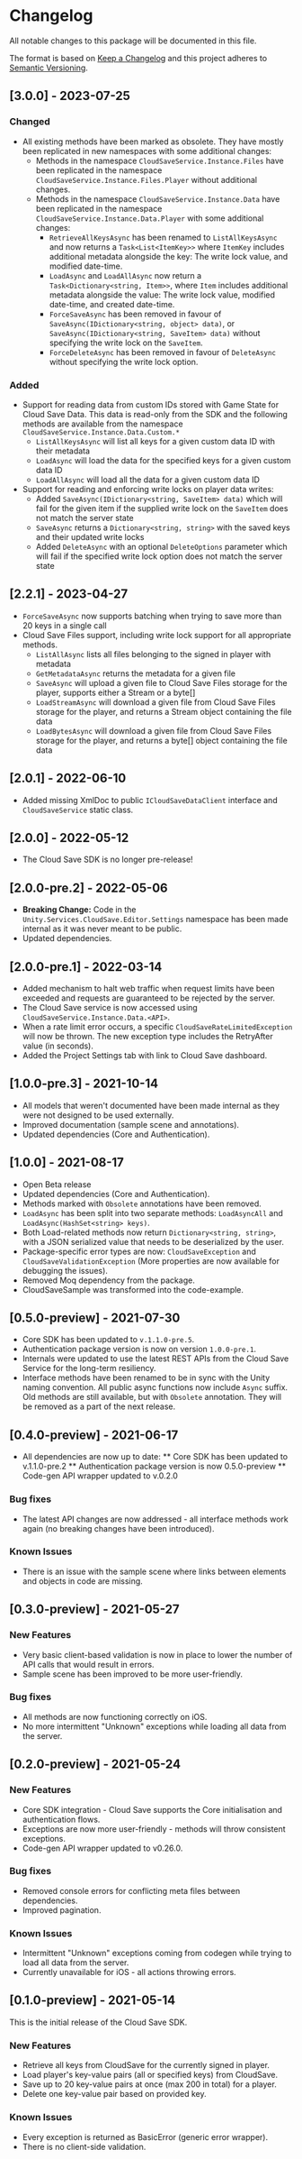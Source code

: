 # Changelog
All notable changes to this package will be documented in this file.

The format is based on [Keep a Changelog](http://keepachangelog.com/en/1.0.0/)
and this project adheres to [Semantic Versioning](http://semver.org/spec/v2.0.0.html).

## [3.0.0] - 2023-07-25
### Changed
* All existing methods have been marked as obsolete. They have mostly been replicated in new namespaces with some additional changes:
  * Methods in the namespace `CloudSaveService.Instance.Files` have been replicated in the namespace `CloudSaveService.Instance.Files.Player` without additional changes.
  * Methods in the namespace `CloudSaveService.Instance.Data` have been replicated in the namespace `CloudSaveService.Instance.Data.Player` with some additional changes:
    * `RetrieveAllKeysAsync` has been renamed to `ListAllKeysAsync` and now returns a `Task<List<ItemKey>>` where `ItemKey` includes additional metadata alongside the key: The write lock value, and modified date-time.
    * `LoadAsync` and `LoadAllAsync` now return a `Task<Dictionary<string, Item>>`, where `Item` includes additional metadata alongside the value: The write lock value, modified date-time, and created date-time.
    * `ForceSaveAsync` has been removed in favour of `SaveAsync(IDictionary<string, object> data)`, or `SaveAsync(IDictionary<string, SaveItem> data)` without specifying the write lock on the `SaveItem`.
    * `ForceDeleteAsync` has been removed in favour of `DeleteAsync` without specifying the write lock option.

### Added
* Support for reading data from custom IDs stored with Game State for Cloud Save Data. This data is read-only from the SDK and the following methods are available from the namespace `CloudSaveService.Instance.Data.Custom.*`
  * `ListAllKeysAsync` will list all keys for a given custom data ID with their metadata
  * `LoadAsync` will load the data for the specified keys for a given custom data ID
  * `LoadAllAsync` will load all the data for a given custom data ID
* Support for reading and enforcing write locks on player data writes:
  * Added `SaveAsync(IDictionary<string, SaveItem> data)` which will fail for the given item if the supplied write lock on the `SaveItem` does not match the server state
  * `SaveAsync` returns a `Dictionary<string, string>` with the saved keys and their updated write locks
  * Added `DeleteAsync` with an optional `DeleteOptions` parameter which will fail if the specified write lock option does not match the server state

## [2.2.1] - 2023-04-27
* `ForceSaveAsync` now supports batching when trying to save more than 20 keys in a single call
* Cloud Save Files support, including write lock support for all appropriate methods.
  * `ListAllAsync` lists all files belonging to the signed in player with metadata
  * `GetMetadataAsync` returns the metadata for a given file
  * `SaveAsync` will upload a given file to Cloud Save Files storage for the player, supports either a Stream or a byte[]
  * `LoadStreamAsync` will download a given file from Cloud Save Files storage for the player, and returns a Stream object containing the file data
  * `LoadBytesAsync` will download a given file from Cloud Save Files storage for the player, and returns a byte[] object containing the file data

## [2.0.1] - 2022-06-10
* Added missing XmlDoc to public `ICloudSaveDataClient` interface and `CloudSaveService` static class.

## [2.0.0] - 2022-05-12
* The Cloud Save SDK is no longer pre-release!

## [2.0.0-pre.2] - 2022-05-06

* **Breaking Change:** Code in the `Unity.Services.CloudSave.Editor.Settings` namespace has been made internal as it was never meant to be public.
* Updated dependencies.

## [2.0.0-pre.1] - 2022-03-14

* Added mechanism to halt web traffic when request limits have been exceeded and requests are guaranteed to be rejected by the server.
* The Cloud Save service is now accessed using `CloudSaveService.Instance.Data.<API>`.
* When a rate limit error occurs, a specific `CloudSaveRateLimitedException` will now be thrown. The new exception type includes the RetryAfter value (in seconds).
* Added the Project Settings tab with link to Cloud Save dashboard.

## [1.0.0-pre.3] - 2021-10-14

* All models that weren't documented have been made internal as they were not designed to be used externally.
* Improved documentation (sample scene and annotations).
* Updated dependencies (Core and Authentication).

## [1.0.0] - 2021-08-17

* Open Beta release
* Updated dependencies (Core and Authentication).
* Methods marked with `Obsolete` annotations have been removed.
* `LoadAsync` has been split into two separate methods: `LoadAsyncAll` and `LoadAsync(HashSet<string> keys)`. 
* Both Load-related methods now return `Dictionary<string, string>`, with a JSON serialized value that needs to be deserialized by the user.
* Package-specific error types are now: `CloudSaveException` and `CloudSaveValidationException` (More properties are now available for debugging the issues).
* Removed Moq dependency from the package.
* CloudSaveSample was transformed into the code-example.

## [0.5.0-preview] - 2021-07-30

 * Core SDK has been updated to `v.1.1.0-pre.5`.
 * Authentication package version is now on version `1.0.0-pre.1`.
 * Internals were updated to use the latest REST APIs from the Cloud Save Service for the long-term resiliency.
 * Interface methods have been renamed to be in sync with the Unity naming convention. All public async functions now include `Async` suffix. Old methods are still available, but with `Obsolete` annotation. They will be removed as a part of the next release.

## [0.4.0-preview] - 2021-06-17

* All dependencies are now up to date:
** Core SDK has been updated to v.1.1.0-pre.2
** Authentication package version is now 0.5.0-preview
** Code-gen API wrapper updated to v.0.2.0

### Bug fixes
* The latest API changes are now addressed - all interface methods work again (no breaking changes have been introduced).

### Known Issues
* There is an issue with the sample scene where links between elements and objects in code are missing.

## [0.3.0-preview] - 2021-05-27

### New Features

* Very basic client-based validation is now in place to lower the number of API calls that would result in errors.
* Sample scene has been improved to be more user-friendly.

### Bug fixes
* All methods are now functioning correctly on iOS.
* No more intermittent "Unknown" exceptions while loading all data from the server.

## [0.2.0-preview] - 2021-05-24

### New Features

* Core SDK integration - Cloud Save supports the Core initialisation and authentication flows.
* Exceptions are now more user-friendly - methods will throw consistent exceptions.
* Code-gen API wrapper updated to v0.26.0.

### Bug fixes
* Removed console errors for conflicting meta files between dependencies.
* Improved pagination.

### Known Issues
* Intermittent "Unknown" exceptions coming from codegen while trying to load all data from the server.
* Currently unavailable for iOS - all actions throwing errors. 

## [0.1.0-preview] - 2021-05-14

This is the initial release of the Cloud Save SDK.

### New Features

* Retrieve all keys from CloudSave for the currently signed in player.
* Load player's key-value pairs (all or specified keys) from CloudSave.
* Save up to 20 key-value pairs at once (max 200 in total) for a player.
* Delete one key-value pair based on provided key.

### Known Issues

* Every exception is returned as BasicError (generic error wrapper).
* There is no client-side validation.
